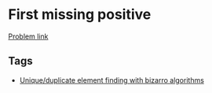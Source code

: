 # First missing positive

[Problem link](https://leetcode.com/problems/first-missing-positive)

## Tags

* [Unique/duplicate element finding with bizarro algorithms](/README.md#Unique_duplicate_element_finding_with_bizarro_algorithms)
